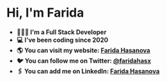 # Hi, I'm Farida 

- **👩🏻‍💻 I'm a Full Stack Developer**
- **💻 I've been coding since 2020**
- **🌎 You can visit my website: [Farida Hasanova](https://faridah.vercel.app)**
- **🐦 You can follow me on Twitter: [@faridahasx](https://twitter.com/faridahasx)**
- **🖇️ You can add me on LinkedIn: [Farida Hasanova](https://www.linkedin.com/in/faridahasx)**
